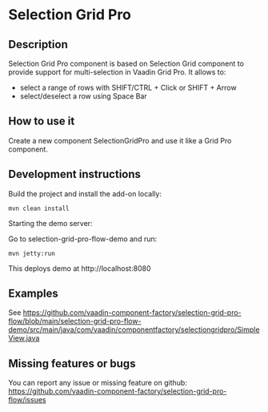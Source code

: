 # Selection Grid Pro

## Description 

Selection Grid Pro component is based on Selection Grid component to provide support for multi-selection in Vaadin Grid Pro. It allows to:
* select a range of rows with SHIFT/CTRL + Click or SHIFT + Arrow 
* select/deselect a row using Space Bar

## How to use it

Create a new component SelectionGridPro and use it like a Grid Pro component. 

## Development instructions

Build the project and install the add-on locally:
```
mvn clean install
```
Starting the demo server:

Go to selection-grid-pro-flow-demo and run:
```
mvn jetty:run
```

This deploys demo at http://localhost:8080

## Examples

See https://github.com/vaadin-component-factory/selection-grid-pro-flow/blob/main/selection-grid-pro-flow-demo/src/main/java/com/vaadin/componentfactory/selectiongridpro/SimpleView.java

## Missing features or bugs

You can report any issue or missing feature on github: https://github.com/vaadin-component-factory/selection-grid-pro-flow/issues
